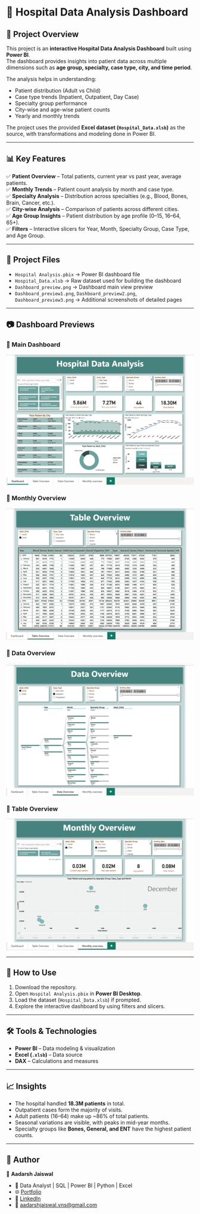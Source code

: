 # 🏥 Hospital Data Analysis Dashboard  

## 📌 Project Overview  
This project is an **interactive Hospital Data Analysis Dashboard** built using **Power BI**.  
The dashboard provides insights into patient data across multiple dimensions such as **age group, specialty, case type, city, and time period**.  

The analysis helps in understanding:  
- Patient distribution (Adult vs Child)  
- Case type trends (Inpatient, Outpatient, Day Case)  
- Specialty group performance  
- City-wise and age-wise patient counts  
- Yearly and monthly trends  

The project uses the provided **Excel dataset (`Hospital_Data.xlsb`)** as the source, with transformations and modeling done in Power BI.  

---

## 📊 Key Features  
✅ **Patient Overview** – Total patients, current year vs past year, average patients.  
✅ **Monthly Trends** – Patient count analysis by month and case type.  
✅ **Specialty Analysis** – Distribution across specialties (e.g., Blood, Bones, Brain, Cancer, etc.).  
✅ **City-wise Analysis** – Comparison of patients across different cities.  
✅ **Age Group Insights** – Patient distribution by age profile (0–15, 16–64, 65+).  
✅ **Filters** – Interactive slicers for Year, Month, Specialty Group, Case Type, and Age Group.  

---

## 📂 Project Files  
- `Hospital Analysis.pbix` → Power BI dashboard file  
- `Hospital_Data.xlsb` → Raw dataset used for building the dashboard  
- `Dashboard_preview.png` → Dashboard main view preview  
- `Dashboard_preview1.png`, `Dashboard_preview2.png`, `Dashboard_preview3.png` → Additional screenshots of detailed pages  

---

## 📷 Dashboard Previews  

### 🔹 Main Dashboard  
![Dashboard](Dashboard_preview.png)  

### 🔹 Monthly Overview  
![Monthly Overview](Dashboard_preview1.png)  

### 🔹 Data Overview  
![Data Overview](Dashboard_preview2.png)  

### 🔹 Table Overview  
![Table Overview](Dashboard_preview3.png)  

---

## 🚀 How to Use  
1. Download the repository.  
2. Open `Hospital Analysis.pbix` in **Power BI Desktop**.  
3. Load the dataset (`Hospital_Data.xlsb`) if prompted.  
4. Explore the interactive dashboard by using filters and slicers.  

---

## 🛠️ Tools & Technologies  
- **Power BI** – Data modeling & visualization  
- **Excel (`.xlsb`)** – Data source  
- **DAX** – Calculations and measures  

---

## 📈 Insights  
- The hospital handled **18.3M patients** in total.  
- Outpatient cases form the majority of visits.  
- Adult patients (16–64) make up ~86% of total patients.  
- Seasonal variations are visible, with peaks in mid-year months.  
- Specialty groups like **Bones, General, and ENT** have the highest patient counts.  

---

## 📌 Author  
👤 **Aadarsh Jaiswal**  
- 💼 Data Analyst | SQL | Power BI | Python | Excel  
- 🌐 [Portfolio](https://aadarshjaiswalvns.github.io/Data-Analytics-Portfolio)  
- 🔗 [LinkedIn](https://www.linkedin.com/in/aadarsh-jaiswal)  
- 📧 aadarshjaiswal.vns@gmail.com  

